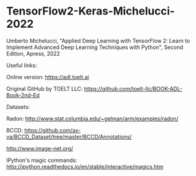 # TensorFlow2-Keras-Michelucci-2022
Umberto Michelucci, "Applied Deep Learning with TensorFlow 2: Learn to Implement Advanced Deep Learning Techniques with Python", Second Edition, Apress, 2022

Useful links:

Online version:
https://adl.toelt.ai

Original GitHub by TOELT LLC:
https://github.com/toelt-llc/BOOK-ADL-Book-2nd-Ed

Datasets:

Radon: http://www.stat.columbia.edu/~gelman/arm/examples/radon/

BCCD: https://github.com/ax-va/BCCD_Dataset/tree/master/BCCD/Annotations/
 
http://www.image-net.org/

IPython's magic commands:
http://ipython.readthedocs.io/en/stable/interactive/magics.htm

